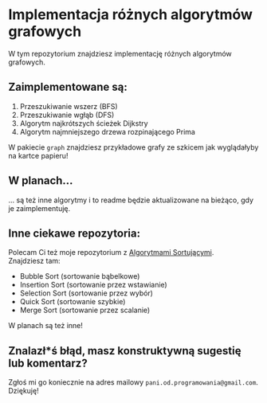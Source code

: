 # Implementacja różnych algorytmów grafowych

W tym repozytorium znajdziesz implementację różnych algorytmów grafowych. <br/>

## Zaimplementowane są:
1. Przeszukiwanie wszerz (BFS)
2. Przeszukiwanie wgłąb (DFS)
3. Algorytm najkrótszych ścieżek Dijkstry
4. Algorytm najmniejszego drzewa rozpinającego Prima

W pakiecie `graph` znajdziesz przykładowe grafy ze szkicem jak wyglądałyby na kartce papieru!

## W planach...
... są też inne algorytmy i to readme będzie aktualizowane na bieżąco, gdy je zaimplementuję.

## Inne ciekawe repozytoria:
Polecam Ci też moje repozytorium z [Algorytmami Sortującymi](https://github.com/PaniOdProgramowania/SortingAlgorithms).<br/>
Znajdziesz tam:
* Bubble Sort (sortowanie bąbelkowe)
* Insertion Sort (sortowanie przez wstawianie)
* Selection Sort (sortowanie przez wybór)
* Quick Sort (sortowanie szybkie)
* Merge Sort (sortowanie przez scalanie)

W planach są też inne!

## Znalazł*ś błąd, masz konstruktywną sugestię lub komentarz?
Zgłoś mi go koniecznie na adres mailowy `pani.od.programowania@gmail.com`. Dziękuję!